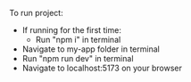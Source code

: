 To run project:
* If running for the first time:
  * Run "npm i" in terminal
* Navigate to my-app folder in terminal
* Run "npm run dev" in terminal
* Navigate to localhost:5173 on your browser
